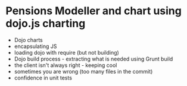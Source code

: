 Pensions Modeller and chart using dojo.js charting
==================================================

- Dojo charts
- encapsulating JS 
- loading dojo with require (but not building)
- Dojo build process - extracting what is needed using Grunt build
- the client isn't always right - keeping cool
- sometimes you are wrong (too many files in the commit)
- confidence in unit tests